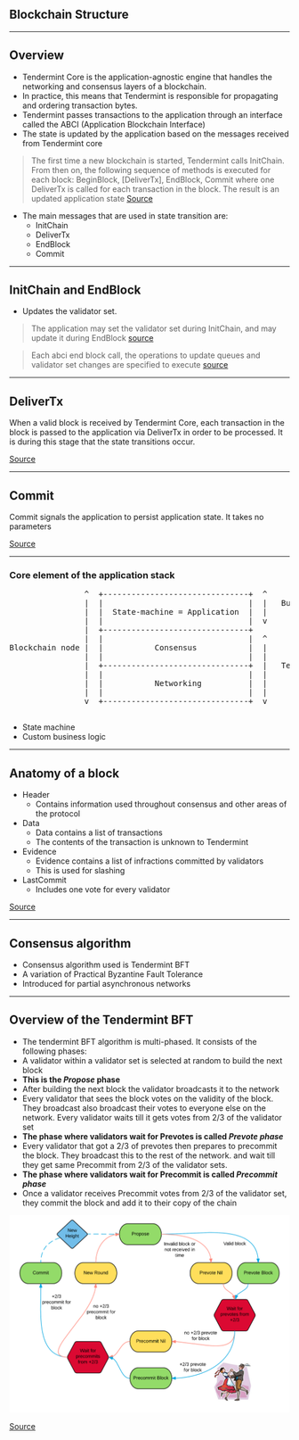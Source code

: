 <!-- .slide: data-background-color="#8D3AED" -->

## Blockchain Structure

---

<!-- **Goal:** Evaluate the blockchain structure of this project; name at least two things you like and two things you would want to improve. -->

<!-- - What is the state transition function of this blockchain/project? -->

<!-- - What are the core elements of the application stack? -->

<!-- - What is the anatomy of a block in this system? -->

<!-- - What is the consensus algorithm that is used? How does it work? -->

## Overview

- Tendermint Core is the application-agnostic engine that handles the networking and consensus layers of a blockchain.
- In practice, this means that Tendermint is responsible for propagating and ordering transaction bytes.
- Tendermint passes transactions to the application through an interface called the ABCI (Application Blockchain Interface)
- The state is updated by the application based on the messages received from Tendermint core

> The first time a new blockchain is started, Tendermint calls InitChain.
> From then on, the following sequence of methods is executed for each block:
> BeginBlock, [DeliverTx], EndBlock, Commit
> where one DeliverTx is called for each transaction in the block.
> The result is an updated application state
[Source](https://docs.tendermint.com/master/spec/abci/abci.html#block-execution)

- The main messages that are used in state transition are:
  - InitChain
  - DeliverTx
  - EndBlock
  - Commit


---

## InitChain and EndBlock

- Updates the validator set.

> The application may set the validator set during InitChain,
> and may update it during EndBlock
> [source](https://docs.tendermint.com/master/spec/abci/apps.html#updating-the-validator-set)

> Each abci end block call, the operations to update queues and validator set changes are specified to execute
> [source](https://docs.cosmos.network/v0.45/modules/staking/05_end_block.html#end-block)

---

## DeliverTx

When a valid block is received by Tendermint Core, each transaction in the block
is passed to the application via DeliverTx in order to be processed.
It is during this stage that the state transitions occur.

[Source](https://docs.cosmos.network/main/intro/sdk-app-architecture.html)

---

## Commit

Commit signals the application to persist application state. It takes no parameters

[Source](https://docs.tendermint.com/master/spec/abci/abci.html#commit)

---

### Core element of the application stack

<pre>
                ^  +-------------------------------+  ^
                |  |                               |  |   Built with Cosmos SDK
                |  |  State-machine = Application  |  |
                |  |                               |  v
                |  +-------------------------------+
                |  |                               |  ^
Blockchain node |  |           Consensus           |  |
                |  |                               |  |
                |  +-------------------------------+  |   Tendermint Core
                |  |                               |  |
                |  |           Networking          |  |
                |  |                               |  |
                v  +-------------------------------+  v

</pre>

- State machine
- Custom business logic

---

## Anatomy of a block

- Header
  - Contains information used throughout consensus and other areas of the protocol
- Data
  - Data contains a list of transactions
  - The contents of the transaction is unknown to Tendermint
- Evidence
  - Evidence contains a list of infractions committed by validators
  - This is used for slashing
- LastCommit
  - Includes one vote for every validator

[Source](https://github.com/tendermint/tendermint/blob/master/spec/core/data_structures.md)

---

## Consensus algorithm

- Consensus algorithm used is Tendermint BFT
- A variation of Practical Byzantine Fault Tolerance
- Introduced for partial asynchronous networks

---

## Overview of the Tendermint BFT
- The tendermint BFT algorithm is multi-phased. It consists of the following phases:
- A validator within a validator set is selected at random to build the next block
- **This is the _Propose_ phase**
- After building the next block the validator broadcasts it to the network
- Every validator that sees the block votes on the validity of the block. They broadcast also broadcast their
  votes to everyone else on the network. Every validator waits till it gets votes from 2/3 of the validator set
- **The phase where validators wait for Prevotes is called _Prevote phase_**
- Every validator that got a 2/3 of prevotes then prepares to precommit the block. They broadcast this to the rest of the network.
  and wait till they get same Precommit from 2/3 of the validator sets.
- **The phase where validators wait for Precommit is called _Precommit phase_**
- Once a validator receives Precommit votes from 2/3 of the validator set, they commit the block and add it to their copy of the chain

![img.png](img.png)

[Source](https://docs.tendermint.com/master/introduction/what-is-tendermint.html#consensus-overview)
